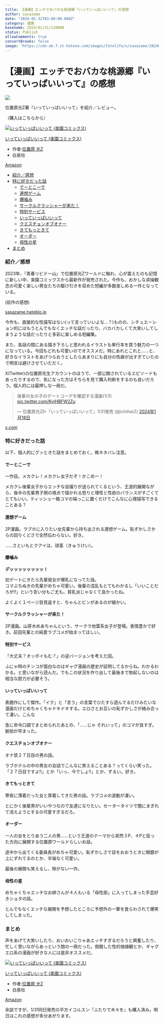 ```yaml
---
title: 【漫画】エッチでおバカな桃源郷『いっていっぱいいって』の感想
author: sasazame
date: "2024-01-31T03:00:00.000Z"
category: 漫画
basename: 2024/01/31/120000
status: Publish
allowComments: true
convertBreaks: false
image: "https://cdn-ak.f.st-hatena.com/images/fotolife/s/sasazame/20240131/20240131113308.png"
---
```

# 【漫画】エッチでおバカな桃源郷『いっていっぱいいって』の感想

![](https://cdn-ak.f.st-hatena.com/images/fotolife/s/sasazame/20240131/20240131113308.png)

位置原光Z著『いっていっぱいいって』を紹介／レビュー。

（購入はこちらから）  

[![いっていっぱいいって (楽園コミックス)](https://m.media-amazon.com/images/I/51uHCsTIooL._SL500_.jpg "いっていっぱいいって (楽園コミックス)")](https://www.amazon.co.jp/dp/459271234X?tag=mochig08-22&linkCode=ogi&th=1&psc=1)

[いっていっぱいいって (楽園コミックス)](https://www.amazon.co.jp/dp/459271234X?tag=mochig08-22&linkCode=ogi&th=1&psc=1)

-   作者:[位置原 光Z](https://d.hatena.ne.jp/keyword/%B0%CC%C3%D6%B8%B6%20%B8%F7Z)
-   白泉社

[Amazon](https://www.amazon.co.jp/dp/459271234X?tag=mochig08-22&linkCode=ogi&th=1&psc=1)

<!-- Extended Body -->

-   [紹介／感想](#紹介感想)
-   [特に好きだった話](#特に好きだった話)
    -   [でーとこーで](#でーとこーで)
    -   [連想ゲーム](#連想ゲーム)
    -   [爆噛み](#爆噛み)
    -   [サークルクラッシャーが来た！](#サークルクラッシャーが来た)
    -   [特別サービス](#特別サービス)
    -   [いっていっぱいいって](#いっていっぱいいって)
    -   [クエスチョンオブオナー](#クエスチョンオブオナー)
    -   [きてもっときて](#きてもっときて)
    -   [オーダー](#オーダー)
    -   [母性の星](#母性の星)
-   [まとめ](#まとめ)

### 紹介／感想

2023年、『青春リビドー山』で位置原光Zワールドに触れ、心が震えたのも記憶に新しい中、楽園コミックスから最新作が発売された。今作も、おかしな貞操観念の可愛く楽しい男女たちの駆け引きを収めた短編が多数楽しめる一作となっている。

(前作の感想)

[sasazame.hateblo.jp](https://sasazame.hateblo.jp/entry/2023/10/23/000000)

今作も、直接的な性描写はない(って言っていいよな…？)ものの、シチュエーション的にはもうとんでもなくエッチな話だったり、バカバカしくて大笑いしてしまうような話だったりと多彩に楽しめる短編集。

また、各話の間にある描き下ろしと思われるイラストも単行本を買う魅力の一つになっている。今回もどれも可愛いのでオススメだ。特にあれとこれと……と、好きなイラストをあげつらおうとしたらあまりにも自分の性癖が出すぎていたので明言は避けさせていただく。

X(Twitter)の位置原先生アカウントのほうで、一部公開されているエピソードもあったりするので、気になった方はそちらを見て購入判断をするのも良いだろう。個人的には最押しな一冊だ。

> 後輩の女の子のデートコーデを確認する漫画(1/3) [pic.twitter.com/KylHBFW2Zu](https://t.co/KylHBFW2Zu)
> 
> — 位置原光Z▷『いっていっぱいいって』1/31発売 (@ichiharZ) [2024年1月18日](https://twitter.com/ichiharZ/status/1747942007350452408?ref_src=twsrc%5Etfw)

[x.com](https://x.com/ichiharZ/status/1747942007350452408?s=20)

### 特に好きだった話

以下、個人的にグッときた話をまとめておく。微ネタバレ注意。

#### でーとこーで

一作目。メカクレ！メカクレ女子だぞ！かこめー！

メカクレ後輩女子からエッチな自撮りが送られてくるという、王道的展開ながら、後半の先輩男子側の視点で描かれる怒りと理性と性欲のバランスがすごくてとてもいい。ティッシュ一箱コマの端っこに置くだけでこんなに心理描写できることある？

#### 連想ゲーム

2P漫画。ラブホに入りたい女先輩から持ち出される連想ゲーム。恥ずかしさからの回りくどさで全然伝わらない。好き。

……さといもとクアイは、球茎（きゅうけい）。

#### 爆噛み

**デッッッッッッッッ！**

初デートにきたら先輩彼女が爆乳になってた話。  
コマぶちぬきの先輩がめちゃ可愛い。後輩の混乱もとてもわかるし「いいことだろが‼」という言い分もご尤も。貧乳派じゃなくて良かったね。

よくよく１ページ目見返すと、ちゃんとビンがあるのが細かい。

#### サークルクラッシャーが来た！

2P漫画。山芽木めあちゃんという、サークラ地雷系女子が登場。表情豊かで好き。前田先輩との純愛ラブコメが始まってほしい。

#### 特別サービス

「大丈夫？オッポイもむ？」の逆バージョンを考えた回。

ふにゃ時のチンコが面白なのはギャグ漫画の歴史が証明してるからね。わかるわかる。と思いながら読んだ。でもこの状況を作り出して最後まで勃起しないのは相当な胆力が必要そう。

#### いっていっぱいいって

表題作にして傑作。「イク」と「言う」の言葉でひたすら遊んでるだけみたいな漫画だけどめちゃくちゃドキドキする。エロさとお互いの恥ずかしさが絡み合って凄い。こんな

急に命令口調でまとめられたあとの、「……じゃ それいって」のコマが良すぎ。脈拍が早まった。

#### クエスチョンオブオナー

オナ禁２７日目の男の話。

ラブホテルの中の男女の会話でこんなに笑えることある？ってくらい笑った。「２７日目ですよ‼」とか「いっ、今でしょ‼」とか、ずるい。好き。

#### きてもっときて

寒夜に薄着だった女と厚着してきた男の話。ラブコメの波動が凄い。

とにかく後輩男がいいやつなので友達になりたい。セータータイツで闇にまぎれて消えようとするの可愛すぎるだろ。

#### オーダー

一人の女をとりあう二人の男……という王道のテーマから突然３P、４Pと狂った方向に展開する位置原ワールドらしいお話。

途中から出てくる委員長がめちゃ可愛い。恥ずかしさで目をおおうときに眼鏡が上にずれてるのとか、半端なく可愛い。

最後の展開も笑えるし、隙がない一作。

#### 母性の星

めちゃくちゃエッチなお姉さんが４人もいる「母性部」に入ってしまった手芸好きショタの話。

とんでもなくエッチな展開を予想したところに予想外の一撃を食らわされて爆笑してしまった。

### まとめ

声をあげて大笑いしたり、おいおいこりゃあエッチすぎるだろうと興奮したり、忙しく思いながらあっという間の一冊だった。倒錯した性的価値観とか、ギャグエロ系の漫画が好きな人には是非オススメだ。

[![いっていっぱいいって (楽園コミックス)](https://m.media-amazon.com/images/I/51uHCsTIooL._SL500_.jpg "いっていっぱいいって (楽園コミックス)")](https://www.amazon.co.jp/dp/459271234X?tag=mochig08-22&linkCode=ogi&th=1&psc=1)

[いっていっぱいいって (楽園コミックス)](https://www.amazon.co.jp/dp/459271234X?tag=mochig08-22&linkCode=ogi&th=1&psc=1)

-   作者:[位置原 光Z](https://d.hatena.ne.jp/keyword/%B0%CC%C3%D6%B8%B6%20%B8%F7Z)
-   白泉社

[Amazon](https://www.amazon.co.jp/dp/459271234X?tag=mochig08-22&linkCode=ogi&th=1&psc=1)

余談ですが、1/31同日発売の平方イコルスン『ふたりで木々を』も購入済み。明日はこれの感想が多分あがります。
